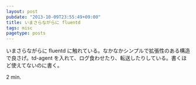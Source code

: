 ```yaml
---
layout: post
pubdate: "2013-10-09T23:55:49+09:00"
title: いまさらながらに fluentd
tags: misc
pagetype: posts
---
```

いまさらながらに fluentd に触れている。なかなかシンプルで拡張性のある構造で良さげ。td-agent を入れて、ログ食わせたり、転送したりしている。書くほど使えてないのに書く。

2 min.

